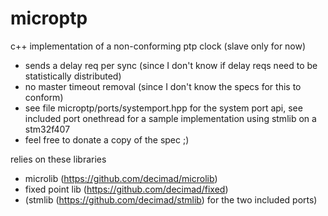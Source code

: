 # microptp

c++ implementation of a non-conforming ptp clock (slave only for now)
- sends a delay req per sync (since I don't know if delay reqs need to be statistically distributed)
- no master timeout removal (since I don't know the specs for this to conform)
- see file microptp/ports/systemport.hpp for the system port api, see included port onethread for a sample implementation using stmlib on a stm32f407
- feel free to donate a copy of the spec ;)

relies on these libraries
- microlib (https://github.com/decimad/microlib)
- fixed point lib (https://github.com/decimad/fixed)
- (stmlib (https://github.com/decimad/stmlib) for the two included ports)
